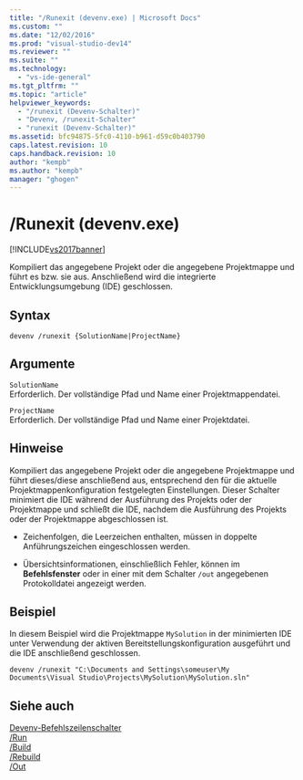 ```yaml
---
title: "/Runexit (devenv.exe) | Microsoft Docs"
ms.custom: ""
ms.date: "12/02/2016"
ms.prod: "visual-studio-dev14"
ms.reviewer: ""
ms.suite: ""
ms.technology: 
  - "vs-ide-general"
ms.tgt_pltfrm: ""
ms.topic: "article"
helpviewer_keywords: 
  - "/runexit (Devenv-Schalter)"
  - "Devenv, /runexit-Schalter"
  - "runexit (Devenv-Schalter)"
ms.assetid: bfc94875-5fc0-4110-b961-d59c0b403790
caps.latest.revision: 10
caps.handback.revision: 10
author: "kempb"
ms.author: "kempb"
manager: "ghogen"
---
```

# /Runexit (devenv.exe)
[!INCLUDE[vs2017banner](../../code-quality/includes/vs2017banner.md)]

Kompiliert das angegebene Projekt oder die angegebene Projektmappe und führt es bzw. sie aus. Anschließend wird die integrierte Entwicklungsumgebung \(IDE\) geschlossen.  
  
## Syntax  
  
```  
devenv /runexit {SolutionName|ProjectName}  
```  
  
## Argumente  
 `SolutionName`  
 Erforderlich.  Der vollständige Pfad und Name einer Projektmappendatei.  
  
 `ProjectName`  
 Erforderlich.  Der vollständige Pfad und Name einer Projektdatei.  
  
## Hinweise  
 Kompiliert das angegebene Projekt oder die angegebene Projektmappe und führt dieses\/diese anschließend aus, entsprechend den für die aktuelle Projektmappenkonfiguration festgelegten Einstellungen.  Dieser Schalter minimiert die IDE während der Ausführung des Projekts oder der Projektmappe und schließt die IDE, nachdem die Ausführung des Projekts oder der Projektmappe abgeschlossen ist.  
  
-   Zeichenfolgen, die Leerzeichen enthalten, müssen in doppelte Anführungszeichen eingeschlossen werden.  
  
-   Übersichtsinformationen, einschließlich Fehler, können im **Befehlsfenster** oder in einer mit dem Schalter `/out` angegebenen Protokolldatei angezeigt werden.  
  
## Beispiel  
 In diesem Beispiel wird die Projektmappe `MySolution` in der minimierten IDE unter Verwendung der aktiven Bereitstellungskonfiguration ausgeführt und die IDE anschließend geschlossen.  
  
```  
devenv /runexit "C:\Documents and Settings\someuser\My Documents\Visual Studio\Projects\MySolution\MySolution.sln"  
```  
  
## Siehe auch  
 [Devenv\-Befehlszeilenschalter](../../ide/reference/devenv-command-line-switches.md)   
 [\/Run](../../ide/reference/run-devenv-exe.md)   
 [\/Build](../../ide/reference/build-devenv-exe.md)   
 [\/Rebuild](../../ide/reference/rebuild-devenv-exe.md)   
 [\/Out](../../ide/reference/out-devenv-exe.md)